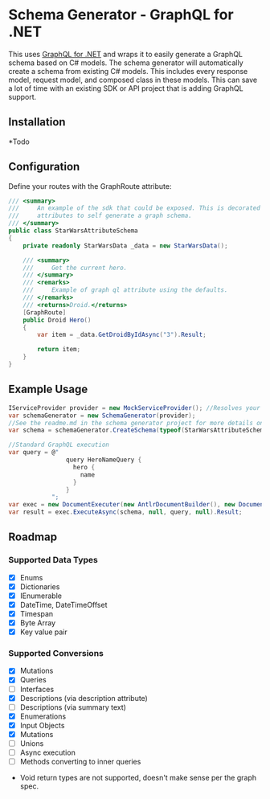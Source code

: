 # Schema Generator - GraphQL for .NET

This uses [GraphQL for .NET](https://github.com/graphql-dotnet/graphql-dotnet) and wraps it to easily generate a GraphQL schema based on C# models. The schema generator will automatically create a schema from existing C# models. This includes every response model, request model, and composed class in these models. This can save a lot of time with an existing SDK or API project that is adding GraphQL support.

## Installation

*Todo

## Configuration

Define your routes with the GraphRoute attribute:

```csharp
/// <summary>
///     An example of the sdk that could be exposed. This is decorated with
///     attributes to self generate a graph schema. 
/// </summary>
public class StarWarsAttributeSchema
{
    private readonly StarWarsData _data = new StarWarsData();

    /// <summary>
    ///     Get the current hero.
    /// </summary>
    /// <remarks>
    ///     Example of graph ql attribute using the defaults.
    /// </remarks>
    /// <returns>Droid.</returns>
    [GraphRoute]
    public Droid Hero()
    {
        var item = _data.GetDroidByIdAsync("3").Result;

        return item;
    }
}
```

## Example Usage

```csharp
IServiceProvider provider = new MockServiceProvider(); //Resolves your classes
var schemaGenerator = new SchemaGenerator(provider);
//See the readme.md in the schema generator project for more details on what this is doing.
var schema = schemaGenerator.CreateSchema(typeof(StarWarsAttributeSchema));

//Standard GraphQL execution
var query = @"
                query HeroNameQuery {
                  hero {
                    name
                  }
                }
            ";
var exec = new DocumentExecuter(new AntlrDocumentBuilder(), new DocumentValidator());
var result = exec.ExecuteAsync(schema, null, query, null).Result;
```

## Roadmap

### Supported Data Types
- [x] Enums
- [x] Dictionaries
- [x] IEnumerable
- [x] DateTime, DateTimeOffset
- [x] Timespan
- [x] Byte Array
- [x] Key value pair

### Supported Conversions
- [x] Mutations
- [x] Queries
- [ ] Interfaces
- [x] Descriptions (via description attribute)
- [ ] Descriptions (via summary text)
- [x] Enumerations
- [x] Input Objects
- [x] Mutations
- [ ] Unions
- [ ] Async execution
- [ ] Methods converting to inner queries
- Void return types are not supported, doesn't make sense per the graph spec.

